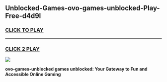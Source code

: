 
## Unblocked-Games-ovo-games-unblocked-Play-Free-d4d9l
<h3>
<a href="https://premium76.site?title=ovo-games-unblocked&ref=23A">CLICK TO PLAY</a></h3>
<hr>

<h3>
<a href="https://premium76.site?title=ovo-games-unblocked&ref=23A">CLICK 2 PLAY</a>
  
</h3>

<a href="https://premium76.site?title=ovo-games-unblocked&ref=23A"><img src="https://clearcache.store/games.png"></a>


**ovo-games-unblocked games unblocked: Your Gateway to Fun and Accessible Online Gaming**
